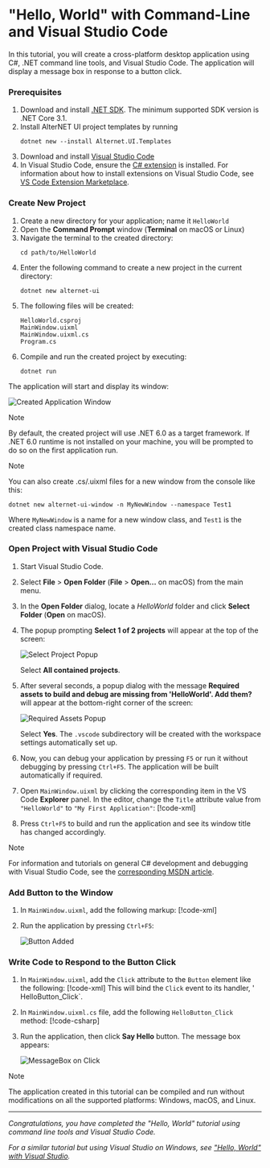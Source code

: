 #  "Hello, World" with Command-Line and Visual Studio Code

In this tutorial, you will create a cross-platform desktop application using C#, .NET command line tools, and Visual Studio Code.
The application will display a message box in response to a button click.

### Prerequisites

1. Download and install [.NET SDK](https://dotnet.microsoft.com/download/dotnet). The minimum supported SDK version is .NET Core 3.1.
1. Install AlterNET UI project templates by running
    ```dos
    dotnet new --install Alternet.UI.Templates
    ```
1. Download and install [Visual Studio Code](https://code.visualstudio.com/download)
1. In Visual Studio Code, ensure the [C# extension](https://marketplace.visualstudio.com/items?itemName=ms-dotnettools.csharp) is installed. For
   information about how to install extensions on Visual Studio Code, see [VS Code Extension Marketplace](https://code.visualstudio.com/docs/editor/extension-gallery).

### Create New Project

1. Create a new directory for your application; name it `HelloWorld`
1. Open the **Command Prompt** window (**Terminal** on macOS or Linux)
1. Navigate the terminal to the created directory:
    ```dos
    cd path/to/HelloWorld
    ```
1. Enter the following command to create a new project in the current directory:
    ```dos
    dotnet new alternet-ui
    ```
1. The following files will be created:
    ```
    HelloWorld.csproj
    MainWindow.uixml
    MainWindow.uixml.cs
    Program.cs
    ```
1. Compile and run the created project by executing:
    ```dos
    dotnet run
    ```
The application will start and display its window:

![Created Application Window](images/created-application-window-macos-window.png)

> [!NOTE]
> By default, the created project will use .NET 6.0 as a target framework. If .NET 6.0 runtime is not installed on your machine, you
> will be prompted to do so on the first application run.

> [!NOTE]
> You can also create .cs/.uixml files for a new window from the console like this:
> ```dos
> dotnet new alternet-ui-window -n MyNewWindow --namespace Test1
> ```
> Where `MyNewWindow` is a name for a new window class, and `Test1` is the created class namespace name.

### Open Project with Visual Studio Code

1. Start Visual Studio Code.
1. Select **File** > **Open Folder** (**File** > **Open...** on macOS) from the main menu.
1. In the **Open Folder** dialog, locate a *HelloWorld* folder and click **Select Folder** (**Open** on macOS).
1. The popup prompting **Select 1 of 2 projects** will appear at the top of the screen:
   
   ![Select Project Popup](images/vscode-select-project-popup.png)
   
   Select **All contained projects**.

1. After several seconds, a popup dialog with the message **Required assets to build and debug are missing from 'HelloWorld'. Add them?** will appear at
   the bottom-right corner of the screen:
   
   ![Required Assets Popup](images/vscode-required-assets-popup.png)

   Select **Yes**. The `.vscode` subdirectory will be created with the workspace settings automatically set up.
1. Now, you can debug your application by pressing `F5` or run it without debugging by pressing `Ctrl+F5`.
   The application will be built automatically if required.
1. Open `MainWindow.uixml` by clicking the corresponding item in the VS Code **Explorer** panel. In the editor, change the `Title` attribute value from
   `"HelloWorld"` to `"My First Application"`:
   [!code-xml[](../examples/change-title.uixml?highlight=4)]
1. Press `Ctrl+F5` to build and run the application and see its window title has changed accordingly.

> [!NOTE]
> For information and tutorials on general C# development and debugging with Visual Studio Code, see the
> [corresponding MSDN article](https://docs.microsoft.com/en-us/dotnet/core/tutorials/with-visual-studio-code).

### Add Button to the Window

1. In `MainWindow.uixml`, add the following markup:
   [!code-xml[](../examples/add-button.uixml?highlight=5-7)]
1. Run the application by pressing `Ctrl+F5`:
   
   ![Button Added](images/added-button-macos-window.png)

### Write Code to Respond to the Button Click

1. In `MainWindow.uixml`, add the `Click` attribute to the `Button` element like the following:
   [!code-xml[](../examples/add-click-handler.uixml?highlight=6)]
   This will bind the `Click` event to its handler, ' HelloButton_Click`.
1. In `MainWindow.uixml.cs` file, add the following `HelloButton_Click` method:
   [!code-csharp[](../examples/add-click-handler.uixml.cs?highlight=1,13-16)]
1. Run the application, then click **Say Hello** button. The message box appears:

   ![MessageBox on Click](images/message-box-on-click-macos-window.png)

> [!NOTE]
> The application created in this tutorial can be compiled and run without modifications on all the supported platforms: Windows, macOS, and Linux.

---
*Congratulations, you have completed the "Hello, World" tutorial using command line tools and Visual Studio Code.*

*For a similar tutorial but using Visual Studio on Windows, see ["Hello, World" with Visual Studio](../visual-studio/hello-world-visual-studio.md).*

